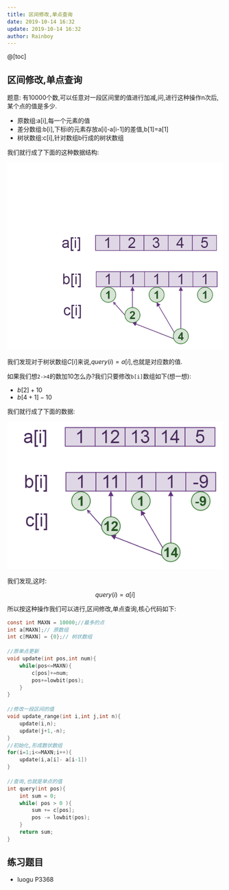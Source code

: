 ```yaml
---
title: 区间修改,单点查询
date: 2019-10-14 16:32
update: 2019-10-14 16:32
author: Rainboy
---
```


@[toc]

## 区间修改,单点查询


题意: 有10000个数,可以任意对一段区间里的值进行加减,问,进行这种操作n次后,某个点的值是多少.

 - 原数组:a[i],每一个元素的值
 - 差分数组:b[i],下标i的元素存放a[i]-a[i-1]的差值,b[1]=a[1]
 - 树状数组:c[i],针对数组b行成的树状数组

我们就行成了下面的这种数据结构:

![4](./bit/BITn4.png)

我们发现对于树状数组$C[i]$来说,$query(i) = a[i]$,也就是对应数的值.

如果我们想`2->4`的数加10怎么办?我们只要修改`b[i]`数组如下(想一想):

 - $b[2]+10$
 - $b[4+1]-10$

我们就行成了下面的数据:

![5](./bit/BITn6.png)

我们发现,这时:

```math
query(i) = a[i]
```

所以按这种操作我们可以进行,区间修改,单点查询,核心代码如下:

```c
const int MAXN = 10000;//最多的点
int a[MAXN];// 原数组
int c[MAXN] = {0};// 树状数组

//原单点更新
void update(int pos,int num){
    while(pos<=MAXN){
        c[pos]+=num;
        pos+=lowbit(pos);
    }
}

//修改一段区间的值
void update_range(int i,int j,int n){
    update(i,n);
    update(j+1,-n);
}
//初始化,形成数状数组
for(i=1;i<=MAXN;i++){
    update(i,a[i]- a[i-1])
}

//查询,也就是单点的值
int query(int pos){
    int sum = 0;
    while( pos > 0 ){
        sum += c[pos];
        pos -= lowbit(pos);
    }
    return sum;
}
```

## 练习题目

 - luogu P3368
